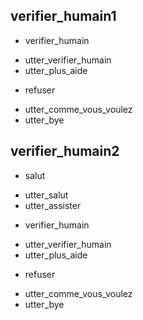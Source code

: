 ## verifier_humain1
* verifier_humain
- utter_verifier_humain
- utter_plus_aide
* refuser
- utter_comme_vous_voulez
- utter_bye

## verifier_humain2
* salut
- utter_salut
- utter_assister
* verifier_humain
- utter_verifier_humain
- utter_plus_aide
* refuser
- utter_comme_vous_voulez
- utter_bye

